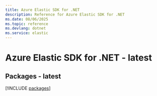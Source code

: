 ```yaml
---
title: Azure Elastic SDK for .NET
description: Reference for Azure Elastic SDK for .NET
ms.date: 08/06/2025
ms.topic: reference
ms.devlang: dotnet
ms.service: elastic
---
```

# Azure Elastic SDK for .NET - latest
## Packages - latest
[!INCLUDE [packages](elastic-index.md)]